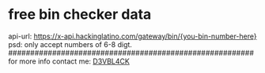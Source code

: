 # free bin checker data
api-url: https://x-api.hackinglatino.com/gateway/bin/{you-bin-number-here} <br>
psd: only accept numbers of 6-8 digt. <br>
########################################################
for more info contact me: <a href="https://www.facebook.com/d3v.black">D3VBL4CK</a> <br>

<img src="">